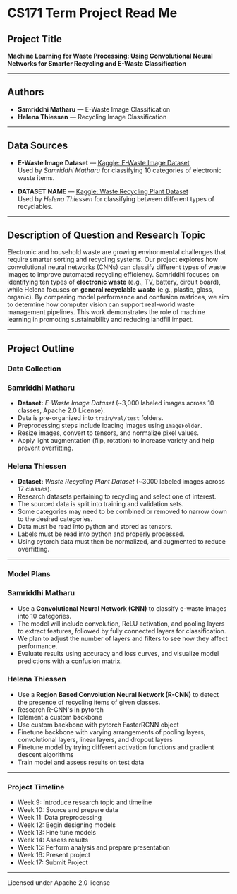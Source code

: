 # CS171 Term Project Read Me

## Project Title
**Machine Learning for Waste Processing: Using Convolutional Neural Networks for Smarter Recycling and E-Waste Classification**

---

## Authors
- **Samriddhi Matharu** — E-Waste Image Classification  
- **Helena Thiessen** — Recycling Image Classification

---

## Data Sources
- **E-Waste Image Dataset** — [Kaggle: E-Waste Image Dataset](https://www.kaggle.com/datasets/akshat103/e-waste-image-dataset/data)  
  Used by *Samriddhi Matharu* for classifying 10 categories of electronic waste items.  

- **DATASET NAME** — [Kaggle: Waste Recycling Plant Dataset](https://www.kaggle.com/datasets/parohod/warp-waste-recycling-plant-dataset/data)  
  Used by *Helena Thiessen* for classifying between different types of recyclables.

---
## Description of Question and Research Topic
Electronic and household waste are growing environmental challenges that require smarter sorting and recycling systems. Our project explores how convolutional neural networks (CNNs) can classify different types of waste images to improve automated recycling efficiency. Samriddhi focuses on identifying ten types of **electronic waste** (e.g., TV, battery, circuit board), while Helena focuses on **general recyclable waste** (e.g., plastic, glass, organic). By comparing model performance and confusion matrices, we aim to determine how computer vision can support real-world waste management pipelines. This work demonstrates the role of machine learning in promoting sustainability and reducing landfill impact.

---
## Project Outline

### Data Collection

### Samriddhi Matharu
- **Dataset:** *E-Waste Image Dataset* (~3,000 labeled images across 10 classes, Apache 2.0 License).  
- Data is pre-organized into `train/val/test` folders.  
- Preprocessing steps include loading images using `ImageFolder`.  
- Resize images, convert to tensors, and normalize pixel values.  
- Apply light augmentation (flip, rotation) to increase variety and help prevent overfitting.

### Helena Thiessen
- **Dataset:** *Waste Recycling Plant Dataset* (~3000 labeled images across 17 classes).
- Research datasets pertaining to recycling and select one of interest.
- The sourced data is split into training and validation sets.
- Some categories may need to be combined or removed to narrow down to the desired categories.
- Data must be read into python and stored as tensors.
- Labels must be read into python and properly processed.
- Using pytorch data must then be normalized, and augmented to reduce overfitting.

---

### Model Plans

### Samriddhi Matharu
- Use a **Convolutional Neural Network (CNN)** to classify e-waste images into 10 categories.  
- The model will include convolution, ReLU activation, and pooling layers to extract features, followed by fully connected layers for classification.  
- We plan to adjust the number of layers and filters to see how they affect performance.  
- Evaluate results using accuracy and loss curves, and visualize model predictions with a confusion matrix.

### Helena Thiessen
- Use a **Region Based Convolution Neural Network (R-CNN)** to detect the presence of recycling items of given classes.
- Research R-CNN's in pytorch
- Iplement a custom backbone
- Use custom backbone with pytorch FasterRCNN object
- Finetune backbone with varying arrangements of pooling layers, convolutional layers, linear layers, and dropout layers
- Finetune model by trying different activation functions and gradient descent algorithms
- Train model and assess results on test data

---

### Project Timeline
- Week 9: Introduce research topic and timeline
- Week 10: Source and prepare data
- Week 11: Data preprocessing
- Week 12: Begin designing models
- Week 13: Fine tune models
- Week 14: Assess results
- Week 15: Perform analysis and prepare presentation
- Week 16: Present project
- Week 17: Submit Project

---
Licensed under Apache 2.0 license
